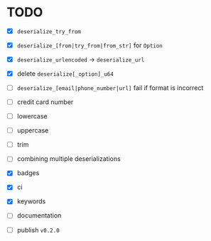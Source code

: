 # TODO

* [x] `deserialize_try_from`

* [x] `deserialize_[from|try_from|from_str]` for `Option`

* [x] `deserialize_urlencoded` -> `deserialize_url`

* [x] delete `deserialize[_option]_u64`

* [ ] `deserialize_[email|phone_number|url]` fail if format is
  incorrect

* [ ] credit card number

* [ ] lowercase

* [ ] uppercase

* [ ] trim

* [ ] combining multiple deserializations

* [x] badges

* [x] ci

* [x] keywords

* [ ] documentation

* [ ] publish `v0.2.0`
